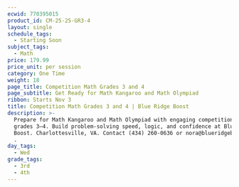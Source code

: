 ```yaml
---
ecwid: 770395015
product_id: CM-25-25-GR3-4
layout: single
schedule_tags:
  - Starting Soon
subject_tags:
  - Math
price: 179.99
price_unit: per session
category: One Time
weight: 18
page_title: Competition Math Grades 3 and 4
page_subtitle: Get Ready for Math Kangaroo and Math Olympiad
ribbon: Starts Nov 3
title: Competition Math Grades 3 and 4 | Blue Ridge Boost
description: >-
  Prepare for Math Kangaroo and Math Olympiad with engaging competition math for
  grades 3–4. Build problem-solving speed, logic, and confidence at Blue Ridge
  Boost. Charlottesville, VA. Contact (434) 260-0636 or nora@blueridgeboost.com
  .
day_tags:
  - Wed
grade_tags:
  - 3rd
  - 4th
---
```


